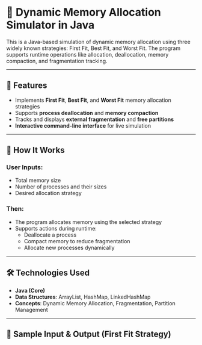 # 🧠 Dynamic Memory Allocation Simulator in Java

This is a Java-based simulation of dynamic memory allocation using three widely known strategies: First Fit, Best Fit, and Worst Fit. The program supports runtime operations like allocation, deallocation, memory compaction, and fragmentation tracking.

---

## 🚀 Features

- Implements **First Fit**, **Best Fit**, and **Worst Fit** memory allocation strategies  
- Supports **process deallocation** and **memory compaction**  
- Tracks and displays **external fragmentation** and **free partitions**  
- **Interactive command-line interface** for live simulation

---

## 📌 How It Works

### User Inputs:
- Total memory size  
- Number of processes and their sizes  
- Desired allocation strategy  

### Then:
- The program allocates memory using the selected strategy  
- Supports actions during runtime:  
  - Deallocate a process  
  - Compact memory to reduce fragmentation  
  - Allocate new processes dynamically  

---

## 🛠️ Technologies Used

- **Java (Core)**
- **Data Structures**: ArrayList, HashMap, LinkedHashMap
- **Concepts**: Dynamic Memory Allocation, Fragmentation, Partition Management

---

## 📄 Sample Input & Output (First Fit Strategy)
